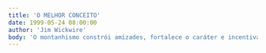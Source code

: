 ```yaml
---
title: 'O MELHOR CONCEITO'
date: 1999-05-24 08:00:00
author: 'Jim Wickwire'
body: 'O montanhismo constrói amizades, fortalece o caráter e incentiva o heroísmo. Da mesma forma pode azedar relacionamentos, exibir fraquezas humanas e humilhas arrogantes.'
---
```

